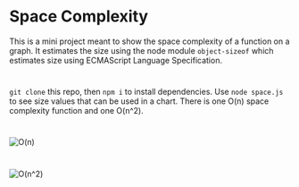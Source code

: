 # Space Complexity
This is a mini project meant to show the space complexity of a function on a graph. 
It estimates the size using the node module ```object-sizeof``` which estimates size using
ECMAScript Language Specification.
#
```git clone``` this repo, then ```npm i``` to install dependencies. Use ```node space.js``` to
see size values that can be used in a chart. There is one O(n) space complexity function and one O(n^2).
#
![O(n)](https://user-images.githubusercontent.com/104668677/197688666-0fe7adb6-d37d-4556-9554-6b042ebe44a3.png)
#
![O(n^2)](https://user-images.githubusercontent.com/104668677/197688649-ffc1d85d-4018-4cec-ba0d-0a6e843806d6.png)

